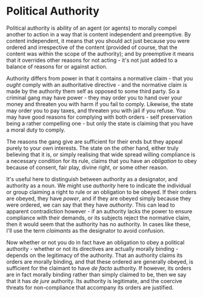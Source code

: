 # Political Authority

Political authority is ability of an agent (or agents) to morally compel another to action in a way that is content independent and preemptive.  By content independent, it means that you should act just because you were ordered and irrespective of the content (provided of course, that the content was within the scope of the authority); and by preemptive it means that it overrides other reasons for not acting - it's not just added to a balance of reasons for or against action.

Authority differs from power in that it contains a normative claim - that you _ought_ comply with an authoritative directive - and the normative claim is made by the authority them self as opposed to some third party.  So a criminal gang may have power - they may order you to hand over your money and threaten you with harm if you fail to comply.  Likewise, the state may order you to pay taxes, and threaten you with jail if you refuse.  You may have good reasons for complying with both orders - self preservation being a rather compelling one - but only the state is claiming that you have a moral duty to comply.  

The reasons the gang give are sufficient for their ends but they appeal purely to your own interests.  The state on the other hand, either truly believing that it is, or simply realising that wide spread willing compliance is a necessary condition for its rule, claims that you have an _obligation_ to obey because of consent, fair play, divine right, or some other reason.

It's useful here to distinguish between authority as a designator, and authority as a noun.  We might use _authority_ here to indicate the individual or group claiming a right to rule or an obligation to be obeyed.  If their orders are obeyed, they have _power_, and if they are obeyed simply because they were ordered, we can say that they have _authority_.  This can lead to apparent contradiction however - if an authority lacks the power to ensure compliance with their demands, or its subjects reject the normative claim, then it would seem that the authority has no authority.  In cases like these, I'll use the term _claimants_ as the designator to avoid confusion.

Now whether or not you do in fact have an obligation to obey a political authority - whether or not its directives are actually morally binding - depends on the legitimacy of the authority. That an authority claims its orders are morally binding, and that these ordered are generally obeyed, is sufficient for the claimant to have _de facto_ authority.  If however, its orders are in fact morally binding rather than simply claimed to be, then we say that it has _de jure_ authority.  Its authority is legitimate, and the coercive threats for non-compliance that accompany its orders are justified.